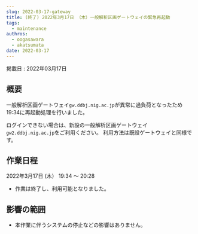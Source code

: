 ```yaml
---
slug: 2022-03-17-gateway
title: (終了) 2022年3月17日 （木）一般解析区画ゲートウェイの緊急再起動
tags:
  - maintenance
authros:
  - oogasawara
  - akatsumata
date: 2022-03-17
---
```


掲載日 : 2022年03月17日

## 概要

一般解析区画ゲートウェイ`gw.ddbj.nig.ac.jp`が異常に過負荷となったため19:34に再起動処理を行いました。

ログインできない場合は、新設の一般解析区画ゲートウェイ`gw2.ddbj.nig.ac.jp`をご利用ください。
利用方法は既設ゲートウェイと同様です。


## 作業日程

2022年3月17日 (木） 19:34 〜 20:28

- 作業は終了し、利用可能となりました。


## 影響の範囲

- 本作業に伴うシステムの停止などの影響はありません。
